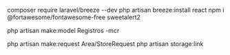 composer require laravel/breeze --dev
php artisan breeze:install react
npm i @fortawesome/fontawesome-free sweetalert2

php artisan make:model Registros -mcr

php artisan make:request Area/StoreRequest
php artisan storage:link